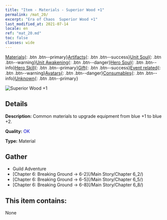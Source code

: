 ```yaml
---
title: "Item - Materials - Superior Wood +1"
permalink: /mat_20/
excerpt: "Era of Chaos  Superior Wood +1"
last_modified_at: 2021-07-14
locale: en
ref: "mat_20.md"
toc: false
classes: wide
---
```

 [Materials](/Items/){: .btn .btn--primary}[Artifacts](/Items/Artifacts/){: .btn .btn--success}[Unit Soul](/Items/UnitSoul/){: .btn .btn--warning}[Unit Awakening](/Items/UnitAwakening/){: .btn .btn--danger}[Hero Soul](/Items/HeroSoul/){: .btn .btn--info}[Hero Skill](/Items/HeroSkill/){: .btn .btn--primary}[Gift](/Items/Gift/){: .btn .btn--success}[Event related](/Items/Events/){: .btn .btn--warning}[Avatars](/Items/Avatars/){: .btn .btn--danger}[Consumables](/Items/Consumables/){: .btn .btn--info}[Unknown](/Items/Unknown/){: .btn .btn--primary}

 ![Superior Wood +1](/images/t/i_cailiao_mucai1.png)

## Details
 **Description:** Common materials to upgrade equipment from blue +1 to blue +2.

 **Quality:** <span style="color: #0000CD">OK</span>

 **Type:** Material

## Gather

*    Guild Adventure 
*    [Chapter 6: Breaking Ground -> 6-2](/Main Story/Chapter 6_2/) 
*    [Chapter 6: Breaking Ground -> 6-5](/Main Story/Chapter 6_5/) 
*    [Chapter 6: Breaking Ground -> 6-8](/Main Story/Chapter 6_8/) 

## This item contains:

  None

